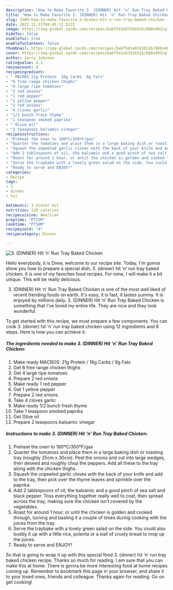```yaml
---
description: "How to Make Favorite 3. (DINNER) Hit ‘n’ Run Tray Baked Chicken"
title: "How to Make Favorite 3. (DINNER) Hit ‘n’ Run Tray Baked Chicken"
slug: 3309-how-to-make-favorite-3-dinner-hit-n-run-tray-baked-chicken
date: 2021-11-21T09:45:11.512Z
image: https://img-global.cpcdn.com/recipes/babf541e67d1b516/680x482cq70/3-dinner-hit-n-run-tray-baked-chicken-recipe-main-photo.jpg
hideToc: false
enableToc: true
enableTocContent: false
thumbnail: https://img-global.cpcdn.com/recipes/babf541e67d1b516/680x482cq70/3-dinner-hit-n-run-tray-baked-chicken-recipe-main-photo.jpg
cover: https://img-global.cpcdn.com/recipes/babf541e67d1b516/680x482cq70/3-dinner-hit-n-run-tray-baked-chicken-recipe-main-photo.jpg
author: Jerry Johnson
ratingvalue: 4.1
reviewcount: 8
recipeingredient:
- " MACROS 21g Protein  16g Carbs  9g Fats"
- "6 free range chicken thighs"
- "4 large ripe tomatoes"
- "2 red onions"
- "1 red pepper"
- "1 yellow pepper"
- "2 red onions"
- "4 cloves garlic"
- "1/2 bunch fresh thyme"
- "1 teaspoon smoked paprika"
- " Olive oil"
- "2 teaspoons balsamic vinegar"
recipeinstructions:
- "Preheat the oven to 180ºC/350ºF/gas"
- "Quarter the tomatoes and place them in a large baking dish or roasting tray (roughly 25cm x 30cm). Peel the onions and cut into large wedges, then deseed and roughly chop the peppers. Add all these to the tray along with the chicken thighs."
- "Squash the unpeeled garlic cloves with the back of your knife and add to the tray, then pick over the thyme leaves and sprinkle over the paprika."
- "Add 2 tablespoons of oil, the balsamic and a good pinch of sea salt and black pepper. Toss everything together really well to coat, then spread across the tray, making sure the chicken isn’t covered by the vegetables."
- "Roast for around 1 hour, or until the chicken is golden and cooked through, turning and basting it a couple of times during cooking with the juices from the tray."
- "Serve the traybake with a lovely green salad on the side. You could also buddy it up with a little rice, polenta or a loaf of crusty bread to mop up the juices."
- "Ready to serve and ENJOY!"
categories:
- Recipe
tags:
- 3
- dinner
- hit

katakunci: 3 dinner hit 
nutrition: 220 calories
recipecuisine: American
preptime: "PT23M"
cooktime: "PT50M"
recipeyield: "4"
recipecategory: Dinner

---
```



![3. (DINNER) Hit ‘n’ Run Tray Baked Chicken](https://img-global.cpcdn.com/recipes/babf541e67d1b516/680x482cq70/3-dinner-hit-n-run-tray-baked-chicken-recipe-main-photo.jpg)

Hello everybody, it is Drew, welcome to our recipe site. Today, I'm gonna show you how to prepare a special dish, 3. (dinner) hit ‘n’ run tray baked chicken. It is one of my favorites food recipes. For mine, I will make it a bit unique. This will be really delicious.

3. (DINNER) Hit ‘n’ Run Tray Baked Chicken is one of the most well liked of recent trending foods on earth. It's easy, it is fast, it tastes yummy. It is enjoyed by millions daily. 3. (DINNER) Hit ‘n’ Run Tray Baked Chicken is something that I've loved my entire life. They are nice and they look wonderful.




To get started with this recipe, we must prepare a few components. You can cook 3. (dinner) hit ‘n’ run tray baked chicken using 12 ingredients and 6 steps. Here is how you can achieve it.

<!--inarticleads1-->

##### The ingredients needed to make 3. (DINNER) Hit ‘n’ Run Tray Baked Chicken:

1. Make ready  MACROS: 21g Protein / 16g Carbs / 9g Fats
1. Get 6 free range chicken thighs
1. Get 4 large ripe tomatoes
1. Prepare 2 red onions
1. Make ready 1 red pepper
1. Get 1 yellow pepper
1. Prepare 2 red onions
1. Take 4 cloves garlic
1. Make ready 1/2 bunch fresh thyme
1. Take 1 teaspoon smoked paprika
1. Get  Olive oil
1. Prepare 2 teaspoons balsamic vinegar




<!--inarticleads2-->

##### Instructions to make 3. (DINNER) Hit ‘n’ Run Tray Baked Chicken:

1. Preheat the oven to 180ºC/350ºF/gas
1. Quarter the tomatoes and place them in a large baking dish or roasting tray (roughly 25cm x 30cm). Peel the onions and cut into large wedges, then deseed and roughly chop the peppers. Add all these to the tray along with the chicken thighs.
1. Squash the unpeeled garlic cloves with the back of your knife and add to the tray, then pick over the thyme leaves and sprinkle over the paprika.
1. Add 2 tablespoons of oil, the balsamic and a good pinch of sea salt and black pepper. Toss everything together really well to coat, then spread across the tray, making sure the chicken isn’t covered by the vegetables.
1. Roast for around 1 hour, or until the chicken is golden and cooked through, turning and basting it a couple of times during cooking with the juices from the tray.
1. Serve the traybake with a lovely green salad on the side. You could also buddy it up with a little rice, polenta or a loaf of crusty bread to mop up the juices.
1. Ready to serve and ENJOY!



So that is going to wrap it up with this special food 3. (dinner) hit ‘n’ run tray baked chicken recipe. Thanks so much for reading. I am sure that you can make this at home. There is gonna be more interesting food at home recipes coming up. Remember to bookmark this page in your browser, and share it to your loved ones, friends and colleague. Thanks again for reading. Go on get cooking!

